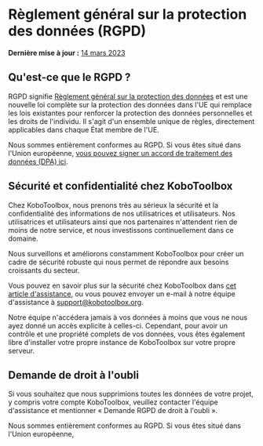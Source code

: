# Règlement général sur la protection des données (RGPD)
**Dernière mise à jour :** <a href="https://github.com/kobotoolbox/docs/blob/2c18fa51ed6877e610d5a81c722f8010df110183/source/gdpr.md" class="reference">14 mars 2023</a>

## Qu'est-ce que le RGPD ?

RGPD signifie [Règlement général sur la protection des données](https://gdpr-info.eu) et
est une nouvelle loi complète sur la protection des données dans l'UE qui remplace les lois existantes
pour renforcer la protection des données personnelles et les droits de l'individu.
Il s'agit d'un ensemble unique de règles, directement applicables dans chaque État membre de l'UE.

Nous sommes entièrement conformes au RGPD. Si vous êtes situé dans l'Union européenne,
[vous pouvez signer un accord de traitement des données (DPA) ici](https://www.digisigner.com/online/showTemplate?linkId=495db186-9c9e-4627-99f7-a943282eeab5).

## Sécurité et confidentialité chez KoboToolbox

Chez KoboToolbox, nous prenons très au sérieux la sécurité et la confidentialité des informations de nos utilisatrices et utilisateurs. Nos utilisatrices et utilisateurs ainsi que nos partenaires n'attendent rien de moins de notre service, et nous
investissons continuellement dans ce domaine.

Nous surveillons et améliorons constamment KoboToolbox pour créer un cadre de
sécurité robuste qui nous permet de répondre aux besoins croissants du secteur.

Vous pouvez en savoir plus sur la sécurité chez KoboToolbox dans
[cet article d'assistance](is_my_data_safe.md), ou vous pouvez envoyer un e-mail à notre équipe d'assistance à
[support@kobotoolbox.org](mailto:support@kobotoolbox.org).

Notre équipe n'accédera jamais à vos données à moins que vous ne nous ayez donné un accès explicite à
celles-ci. Cependant, pour avoir un contrôle et une propriété complets de vos données, vous êtes également
libre d'installer votre propre instance de KoboToolbox sur votre propre serveur.

## Demande de droit à l'oubli

Si vous souhaitez que nous supprimions toutes les données de votre projet, y compris votre
compte KoboToolbox, veuillez contacter l'équipe d'assistance et mentionner « Demande RGPD
de droit à l'oubli ».

Nous sommes entièrement conformes au RGPD. Si vous êtes situé dans l'Union européenne,
